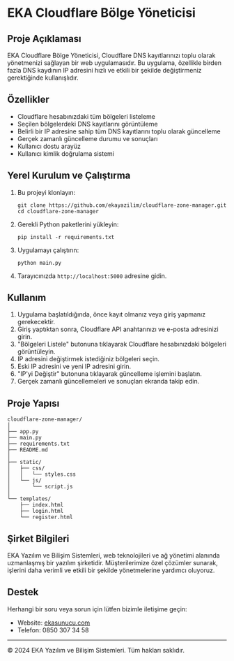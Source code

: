 # EKA Cloudflare Bölge Yöneticisi

## Proje Açıklaması
EKA Cloudflare Bölge Yöneticisi, Cloudflare DNS kayıtlarınızı toplu olarak yönetmenizi sağlayan bir web uygulamasıdır. Bu uygulama, özellikle birden fazla DNS kaydının IP adresini hızlı ve etkili bir şekilde değiştirmeniz gerektiğinde kullanışlıdır.

## Özellikler
- Cloudflare hesabınızdaki tüm bölgeleri listeleme
- Seçilen bölgelerdeki DNS kayıtlarını görüntüleme
- Belirli bir IP adresine sahip tüm DNS kayıtlarını toplu olarak güncelleme
- Gerçek zamanlı güncelleme durumu ve sonuçları
- Kullanıcı dostu arayüz
- Kullanıcı kimlik doğrulama sistemi

## Yerel Kurulum ve Çalıştırma
1. Bu projeyi klonlayın:
   ```
   git clone https://github.com/ekayazilim/cloudflare-zone-manager.git
   cd cloudflare-zone-manager
   ```

2. Gerekli Python paketlerini yükleyin:
   ```
   pip install -r requirements.txt
   ```

3. Uygulamayı çalıştırın:
   ```
   python main.py
   ```

4. Tarayıcınızda `http://localhost:5000` adresine gidin.

## Kullanım
1. Uygulama başlatıldığında, önce kayıt olmanız veya giriş yapmanız gerekecektir.
2. Giriş yaptıktan sonra, Cloudflare API anahtarınızı ve e-posta adresinizi girin.
3. "Bölgeleri Listele" butonuna tıklayarak Cloudflare hesabınızdaki bölgeleri görüntüleyin.
4. IP adresini değiştirmek istediğiniz bölgeleri seçin.
5. Eski IP adresini ve yeni IP adresini girin.
6. "IP'yi Değiştir" butonuna tıklayarak güncelleme işlemini başlatın.
7. Gerçek zamanlı güncellemeleri ve sonuçları ekranda takip edin.

## Proje Yapısı
```
cloudflare-zone-manager/
│
├── app.py
├── main.py
├── requirements.txt
├── README.md
│
├── static/
│   ├── css/
│   │   └── styles.css
│   └── js/
│       └── script.js
│
└── templates/
    ├── index.html
    ├── login.html
    └── register.html
```

## Şirket Bilgileri
EKA Yazılım ve Bilişim Sistemleri, web teknolojileri ve ağ yönetimi alanında uzmanlaşmış bir yazılım şirketidir. Müşterilerimize özel çözümler sunarak, işlerini daha verimli ve etkili bir şekilde yönetmelerine yardımcı oluyoruz.

## Destek
Herhangi bir soru veya sorun için lütfen bizimle iletişime geçin:

- Website: [ekasunucu.com](https://ekasunucu.com)
- Telefon: 0850 307 34 58

---

© 2024 EKA Yazılım ve Bilişim Sistemleri. Tüm hakları saklıdır.
